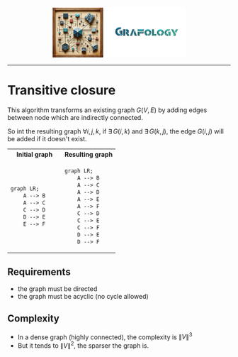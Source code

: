 <div align="center">
    <img 
        src="../imgs/logo.png" 
        alt="Répétiteur logo"
        height="113px"
        width="300px"
        />
</div>
<hr/>

# Transitive closure
This algorithm transforms an existing graph $G(V,E)$ by adding edges between node which are indirectly connected.

So int the resulting graph $\forall{i,j,k}$, if $\exists\,G(i,k)$ and $\exists\,G(k,j)$, the edge $G(i,j)$ will be added if it doesn't exist.

<table align="center" width="100%">
<tr>
    <th align="center" width="50%"> Initial graph</th>
    <th align="center" width="50%"> Resulting graph</th>
</tr>

<tr>
    <td width="50%">
<div>

```mermaid
graph LR;
    A --> B
    A --> C
    C --> D
    D --> E
    E --> F
```

</div>
    </td>
    <td width="50%">
        <div>

```mermaid
graph LR;
    A --> B
    A --> C
    A --> D
    A --> E
    A --> F
    C --> D
    C --> E
    C --> F
    D --> E
    D --> F
```

</div>
    </td>
</tr>
</table>


## Requirements
- the graph must be directed
- the graph must be acyclic (no cycle allowed)

## Complexity
- In a dense graph (highly connected), the complexity is $\lVert V \rVert^3$
- But it tends to $\lVert V \rVert^2$, the sparser the graph is.
